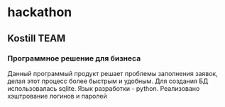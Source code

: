 # hackathon

## Kostill TEAM
### Программное решение для бизнеса

Данный программый продукт решает проблемы заполнения заявок, делая этот процесс более быстрым и удобным.
Для создания БД использовалась sqlite. Язык разработки - python.
Реализовано хэштрование логинов и паролей 
